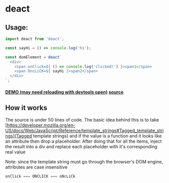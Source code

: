 deact
===

## Usage:

```js
import deact from 'deact';

const sayHi = () => console.log('hi');

const domElement = deact`
  <div>
    <span onClick=${ () => console.log('clicked!') }>span1</span>
    <span OncLiCK=${ sayHi }>span2</span>
  </div>
`;

```

#### [DEMO (may need reloading with devtools open)](http://kolodny.github.io/quick-gist/#https://gist.githubusercontent.com/kolodny/689484049e3f19718db1/raw/314d9060e9c06006dee5eebb53819617425a99a7/index.js) [source](https://gist.githubusercontent.com/kolodny/689484049e3f19718db1/raw/314d9060e9c06006dee5eebb53819617425a99a7/index.js)

## How it works

The source is under 50 lines of code. The basic idea behind this is to take
[https://developer.mozilla.org/en-US/docs/Web/JavaScript/Reference/template_strings#Tagged_template_strings](Tagged template strings)
and if the value is a function and it looks like an attribute then drop
a placeholder. After doing that for all the items, inject the result into
a div and replace each placeholder with it's corresponding real value

Note: since the template string must go through the browser's DOM engine,
attributes are case insensitive 

```js
onClick === ONCLICK === oNcLiCk
```
